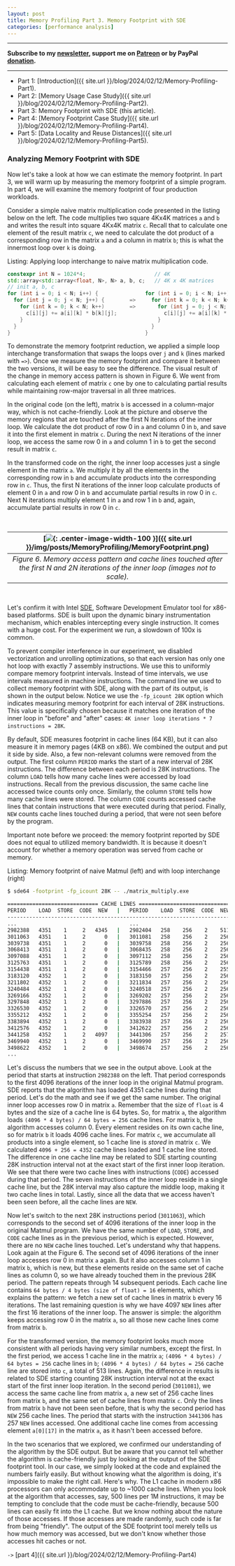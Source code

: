 ```yaml
---
layout: post
title: Memory Profiling Part 3. Memory Footprint with SDE
categories: [performance analysis]
---
```


------

**Subscribe to my [newsletter](https://products.easyperf.net/newsletter), support me on [Patreon](https://www.patreon.com/dendibakh) or by PayPal [donation](https://www.paypal.com/cgi-bin/webscr?cmd=_donations&business=TBM3NW8TKTT34&currency_code=USD&source=url).**

------

- Part 1: [Introduction]({{ site.url }}/blog/2024/02/12/Memory-Profiling-Part1).
- Part 2: [Memory Usage Case Study]({{ site.url }}/blog/2024/02/12/Memory-Profiling-Part2).
- Part 3: Memory Footprint with SDE (this article).
- Part 4: [Memory Footprint Case Study]({{ site.url }}/blog/2024/02/12/Memory-Profiling-Part4).
- Part 5: [Data Locality and Reuse Distances]({{ site.url }}/blog/2024/02/12/Memory-Profiling-Part5).

### Analyzing Memory Footprint with SDE

Now let's take a look at how we can estimate the memory footprint. In part 3, we will warm up by measuring the memory footprint of a simple program. In part 4, we will examine the memory footprint of four production workloads.

Consider a simple naive matrix multiplication code presented in the listing below on the left. The code multiplies two square 4Kx4K matrices `a` and `b` and writes the result into square 4Kx4K matrix `c`. Recall that to calculate one element of the result matrix `c`, we need to calculate the dot product of a corresponding row in the matrix `a` and a column in matrix `b`; this is what the innermost loop over `k` is doing.

Listing: Applying loop interchange to naive matrix multiplication code.

```cpp
constexpr int N = 1024*4;                      // 4K
std::array<std::array<float, N>, N> a, b, c;   // 4K x 4K matrices
// init a, b, c
for (int i = 0; i < N; i++) {               for (int i = 0; i < N; i++) { 
  for (int j = 0; j < N; j++) {        =>     for (int k = 0; k < N; k++) {
    for (int k = 0; k < N; k++)        =>       for (int j = 0; j < N; j++) {
      c[i][j] += a[i][k] * b[k][j];               c[i][j] += a[i][k] * b[k][j];
    }                                           }
  }                                           }
}                                           }
```

To demonstrate the memory footprint reduction, we applied a simple loop interchange transformation that swaps the loops over `j` and `k` (lines marked with `=>`). Once we measure the memory footprint and compare it between the two versions, it will be easy to see the difference. The visual result of the change in memory access pattern is shown in Figure 6. We went from calculating each element of matrix `c` one by one to calculating partial results while maintaining row-major traversal in all three matrices. 

In the original code (on the left), matrix `b` is accessed in a column-major way, which is not cache-friendly. Look at the picture and observe the memory regions that are touched after the first N iterations of the inner loop. We calculate the dot product of row 0 in `a` and column 0 in `b`, and save it into the first element in matrix `c`. During the next N iterations of the inner loop, we access the same row 0 in `a` and column 1 in `b` to get the second result in matrix `c`.

In the transformed code on the right, the inner loop accesses just a single element in the matrix `a`. We multiply it by all the elements in the corresponding row in `b` and accumulate products into the corresponding row in `c`. Thus, the first N iterations of the inner loop calculate products of element 0 in `a` and row 0 in `b` and accumulate partial results in row 0 in `c`. Next N iterations multiply element 1 in `a` and row 1 in `b` and, again, accumulate partial results in row 0 in `c`.

<br/>

| [![](/img/posts/MemoryProfiling/MemoryFootprint.png){: .center-image-width-100 }]({{ site.url }}/img/posts/MemoryProfiling/MemoryFootprint.png) | 
|:--:| 
| *Figure 6. Memory access pattern and cache lines touched after the first N and 2N iterations of the inner loop (*images not to scale*).* |

<br/>

Let's confirm it with Intel [SDE](https://www.intel.com/content/www/us/en/developer/articles/tool/software-development-emulator.html), Software Development Emulator tool for x86-based platforms. SDE is built upon the dynamic binary instrumentation mechanism, which enables intercepting every single instruction. It comes with a huge cost. For the experiment we run, a slowdown of 100x is common.

To prevent compiler interference in our experiment, we disabled vectorization and unrolling optimizations, so that each version has only one hot loop with exactly 7 assembly instructions. We use this to uniformly compare memory footprint intervals. Instead of time intervals, we use intervals measured in machine instructions. The command line we used to collect memory footprint with SDE, along with the part of its output, is shown in the output below. Notice we use the `-fp_icount 28K` option which indicates measuring memory footprint for each interval of 28K instructions. This value is specifically chosen because it matches one iteration of the inner loop in "before" and "after" cases: `4K inner loop iterations * 7 instructions = 28K`.

By default, SDE measures footprint in cache lines (64 KB), but it can also measure it in memory pages (4KB on x86). We combined the output and put it side by side. Also, a few non-relevant columns were removed from the output. The first column `PERIOD` marks the start of a new interval of 28K instructions. The difference between each period is 28K instructions. The column `LOAD` tells how many cache lines were accessed by load instructions. Recall from the previous discussion, the same cache line accessed twice counts only once. Similarly, the column `STORE` tells how many cache lines were stored. The column `CODE` counts accessed cache lines that contain instructions that were executed during that period. Finally, `NEW` counts cache lines touched during a period, that were not seen before by the program.

Important note before we proceed: the memory footprint reported by SDE does not equal to utilized memory bandwidth. It is because it doesn't account for whether a memory operation was served from cache or memory.

Listing: Memory footprint of naive Matmul (left) and with loop interchange (right)

```bash
$ sde64 -footprint -fp_icount 28K -- ./matrix_multiply.exe

============================= CACHE LINES =============================
PERIOD    LOAD  STORE  CODE  NEW   |   PERIOD    LOAD  STORE  CODE  NEW
-----------------------------------------------------------------------
...                                    ...
2982388   4351    1     2   4345   |   2982404   258    256    2    511
3011063   4351    1     2      0   |   3011081   258    256    2    256
3039738   4351    1     2      0   |   3039758   258    256    2    256
3068413   4351    1     2      0   |   3068435   258    256    2    256
3097088   4351    1     2      0   |   3097112   258    256    2    256
3125763   4351    1     2      0   |   3125789   258    256    2    256
3154438   4351    1     2      0   |   3154466   257    256    2    255
3183120   4352    1     2      0   |   3183150   257    256    2    256
3211802   4352    1     2      0   |   3211834   257    256    2    256
3240484   4352    1     2      0   |   3240518   257    256    2    256
3269166   4352    1     2      0   |   3269202   257    256    2    256
3297848   4352    1     2      0   |   3297886   257    256    2    256
3326530   4352    1     2      0   |   3326570   257    256    2    256
3355212   4352    1     2      0   |   3355254   257    256    2    256
3383894   4352    1     2      0   |   3383938   257    256    2    256
3412576   4352    1     2      0   |   3412622   257    256    2    256
3441258   4352    1     2   4097   |   3441306   257    256    2    257
3469940   4352    1     2      0   |   3469990   257    256    2    256
3498622   4352    1     2      0   |   3498674   257    256    2    256
...
```

Let's discuss the numbers that we see in the output above. Look at the period that starts at instruction `2982388` on the left. That period corresponds to the first 4096 iterations of the inner loop in the original Matmul program. SDE reports that the algorithm has loaded 4351 cache lines during that period. Let's do the math and see if we get the same number. The original inner loop accesses row 0 in matrix `a`. Remember that the size of `float` is 4 bytes and the size of a cache line is 64 bytes. So, for matrix `a`, the algorithm loads `(4096 * 4 bytes) / 64 bytes = 256` cache lines. For matrix `b`, the algorithm accesses column 0. Every element resides on its own cache line, so for matrix `b` it loads 4096 cache lines. For matrix `c`, we accumulate all products into a single element, so 1 cache line is *stored* in matrix `c`. We calculated `4096 + 256 = 4352` cache lines loaded and 1 cache line stored. The difference in one cache line may be related to SDE starting counting 28K instruction interval not at the exact start of the first inner loop iteration. We see that there were two cache lines with instructions (`CODE`) accessed during that period. The seven instructions of the inner loop reside in a single cache line, but the 28K interval may also capture the middle loop, making it two cache lines in total. Lastly, since all the data that we access haven't been seen before, all the cache lines are `NEW`.

Now let's switch to the next 28K instructions period (`3011063`), which corresponds to the second set of 4096 iterations of the inner loop in the original Matmul program. We have the same number of `LOAD`, `STORE`, and `CODE` cache lines as in the previous period, which is expected. However, there are no `NEW` cache lines touched. Let's understand why that happens. Look again at the Figure 6. The second set of 4096 iterations of the inner loop accesses row 0 in matrix `a` again. But it also accesses column 1 in matrix `b`, which is new, but these elements reside on the same set of cache lines as column 0, so we have already touched them in the previous 28K period. The pattern repeats through 14 subsequent periods. Each cache line contains `64 bytes / 4 bytes (size of float) = 16` elements, which explains the pattern: we fetch a new set of cache lines in matrix `b` every 16 iterations. The last remaining question is why we have 4097 `NEW` lines after the first 16 iterations of the inner loop. The answer is simple: the algorithm keeps accessing row 0 in the matrix `a`, so all those new cache lines come from matrix `b`.

For the transformed version, the memory footprint looks much more consistent with all periods having very similar numbers, except the first. In the first period, we access 1 cache line in the matrix `a`; `(4096 * 4 bytes) / 64 bytes = 256` cache lines in `b`; `(4096 * 4 bytes) / 64 bytes = 256` cache line are stored into `c`, a total of 513 lines. Again, the difference in results is related to SDE starting counting 28K instruction interval not at the exact start of the first inner loop iteration. In the second period (`3011081`), we access the same cache line from matrix `a`, a new set of 256 cache lines from matrix `b`, and the same set of cache lines from matrix `c`. Only the lines from matrix `b` have not been seen before, that is why the second period has `NEW` 256 cache lines. The period that starts with the instruction `3441306` has 257 `NEW` lines accessed. One additional cache line comes from accessing element `a[0][17]` in the matrix `a`, as it hasn't been accessed before.

In the two scenarios that we explored, we confirmed our understanding of the algorithm by the SDE output. But be aware that you cannot tell whether the algorithm is cache-friendly just by looking at the output of the SDE footprint tool. In our case, we simply looked at the code and explained the numbers fairly easily. But without knowing what the algorithm is doing, it's impossible to make the right call. Here's why. The L1 cache in modern x86 processors can only accommodate up to ~1000 cache lines. When you look at the algorithm that accesses, say, 500 lines per 1M instructions, it may be tempting to conclude that the code must be cache-friendly, because 500 lines can easily fit into the L1 cache. But we know nothing about the nature of those accesses. If those accesses are made randomly, such code is far from being "friendly". The output of the SDE footprint tool merely tells us how much memory was accessed, but we don't know whether those accesses hit caches or not.

`->` [part 4]({{ site.url }}/blog/2024/02/12/Memory-Profiling-Part4)